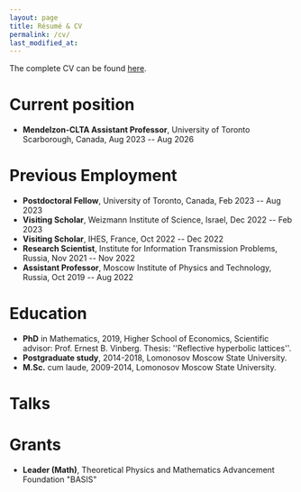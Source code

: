 ```yaml
---
layout: page
title: Résumé & CV
permalink: /cv/
last_modified_at: 
---
```


The complete CV can be found [here](/cv.pdf).

# Current position
- **Mendelzon-CLTA Assistant Professor**, University of Toronto Scarborough, Canada, Aug 2023 -- Aug 2026

# Previous Employment

- **Postdoctoral Fellow**, University of Toronto, Canada, Feb 2023 -- Aug 2023
- **Visiting Scholar**, Weizmann Institute of Science, Israel, Dec 2022 -- Feb 2023
- **Visiting Scholar**, IHES, France, Oct 2022 -- Dec 2022
- **Research Scientist**, Institute for Information Transmission Problems, Russia, Nov 2021 -- Nov 2022
- **Assistant Professor**, Moscow Institute of Physics and Technology, Russia, Oct 2019 -- Aug 2022

# Education

- **PhD** in Mathematics, 2019, Higher School of Economics, Scientific advisor: Prof. Ernest B. Vinberg. Thesis: ''Reflective hyperbolic lattices''.
- **Postgraduate study**, 2014-2018, Lomonosov Moscow State University.
- **M.Sc.** cum laude, 2009-2014, Lomonosov Moscow State University.

# Talks


# Grants
- **Leader (Math)**, Theoretical Physics and Mathematics Advancement Foundation "BASIS"
